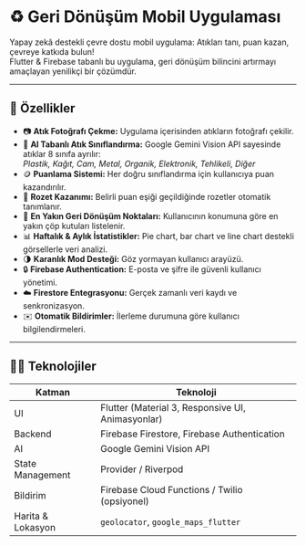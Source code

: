# ♻️ Geri Dönüşüm Mobil Uygulaması

Yapay zekâ destekli çevre dostu mobil uygulama: Atıkları tanı, puan kazan, çevreye katkıda bulun!  
Flutter & Firebase tabanlı bu uygulama, geri dönüşüm bilincini artırmayı amaçlayan yenilikçi bir çözümdür.

---

## 🚀 Özellikler

- 📷 **Atık Fotoğrafı Çekme:** Uygulama içerisinden atıkların fotoğrafı çekilir.
- 🧠 **AI Tabanlı Atık Sınıflandırma:** Google Gemini Vision API sayesinde atıklar 8 sınıfa ayrılır:  
  _Plastik, Kağıt, Cam, Metal, Organik, Elektronik, Tehlikeli, Diğer_
- 🪙 **Puanlama Sistemi:** Her doğru sınıflandırma için kullanıcıya puan kazandırılır.
- 🏅 **Rozet Kazanımı:** Belirli puan eşiği geçildiğinde rozetler otomatik tanımlanır.
- 📍 **En Yakın Geri Dönüşüm Noktaları:** Kullanıcının konumuna göre en yakın çöp kutuları listelenir.
- 📊 **Haftalık & Aylık İstatistikler:** Pie chart, bar chart ve line chart destekli görsellerle veri analizi.
- 🌗 **Karanlık Mod Desteği:** Göz yormayan kullanıcı arayüzü.
- 🔒 **Firebase Authentication:** E-posta ve şifre ile güvenli kullanıcı yönetimi.
- ☁️ **Firestore Entegrasyonu:** Gerçek zamanlı veri kaydı ve senkronizasyon.
- ✉️ **Otomatik Bildirimler:** İlerleme durumuna göre kullanıcı bilgilendirmeleri.

---

## 🧑‍💻 Teknolojiler

| Katman | Teknoloji |
|--------|-----------|
| UI | Flutter (Material 3, Responsive UI, Animasyonlar) |
| Backend | Firebase Firestore, Firebase Authentication |
| AI | Google Gemini Vision API |
| State Management | Provider / Riverpod |
| Bildirim | Firebase Cloud Functions / Twilio (opsiyonel) |
| Harita & Lokasyon | `geolocator`, `google_maps_flutter` |
